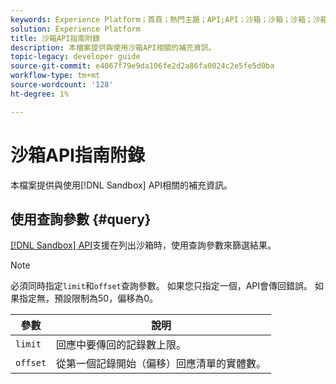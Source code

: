 ```yaml
---
keywords: Experience Platform；首頁；熱門主題；API;API；沙箱；沙箱；沙箱；沙箱
solution: Experience Platform
title: 沙箱API指南附錄
description: 本檔案提供與使用沙箱API相關的補充資訊。
topic-legacy: developer guide
source-git-commit: e4067f79e9da106fe2d2a86fa0024c2e5fe5d0ba
workflow-type: tm+mt
source-wordcount: '128'
ht-degree: 1%

---
```


# 沙箱API指南附錄

本檔案提供與使用[!DNL Sandbox] API相關的補充資訊。

## 使用查詢參數 {#query}

[[!DNL Sandbox] API](https://www.adobe.io/apis/experienceplatform/home/api-reference.html#!acpdr/swagger-specs/sandbox-api.yaml)支援在列出沙箱時，使用查詢參數來篩選結果。

>[!NOTE]
>
>必須同時指定`limit`和`offset`查詢參數。 如果您只指定一個，API會傳回錯誤。 如果指定無，預設限制為50，偏移為0。

| 參數 | 說明 |
| --- | --- |
| `limit` | 回應中要傳回的記錄數上限。 |
| `offset` | 從第一個記錄開始（偏移）回應清單的實體數。 |
